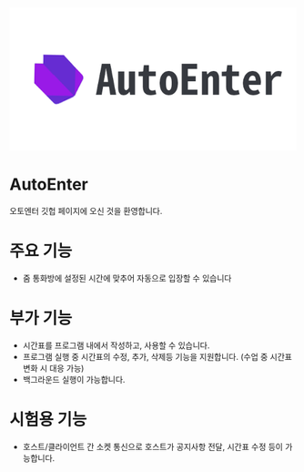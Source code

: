 ![Icon](AutoEnterIcon.png)

# AutoEnter
오토엔터 깃헙 페이지에 오신 것을 환영합니다.

# 주요 기능
- 줌 통화방에 설정된 시간에 맞추어 자동으로 입장할 수 있습니다

# 부가 기능
- 시간표를 프로그램 내에서 작성하고, 사용할 수 있습니다.
- 프로그램 실행 중 시간표의 수정, 추가, 삭제등 기능을 지원합니다. (수업 중 시간표 변화 시 대응 가능)
- 백그라운드 실행이 가능합니다.

# 시험용 기능
 - 호스트/클라이언트 간 소켓 통신으로 호스트가 공지사항 전달, 시간표 수정 등이 가능합니다.

